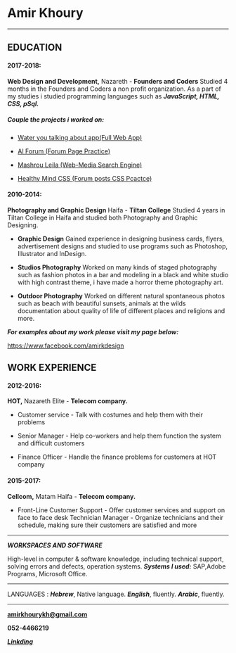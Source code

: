 # Amir Khoury



---

## EDUCATION

#### 2017-2018:

**Web Design and Development,** Nazareth - **Founders and Coders**
Studied 4 months in the Founders and Coders a non profit organization. As a part of my studies i studied programming languages such as **_JavaScript, HTML, CSS, pSql._**

##### Couple the projects i worked on:

+ [Water you talking about app(Full Web App)](https://github.com/FACN3/Water-you-talking-about)

+ [Al Forum (Forum Page Practice)](https://github.com/FACN3/al-forum)

+ [Mashrou Leila (Web-Media Search Engine)](https://github.com/FACN3/mashrou-leila)

+ [Healthy Mind CSS (Forum posts CSS Pcactce)](https://github.com/Amirk390/HeathyMindsCSS)

#### 2010-2014:

**Photography and Graphic Design** Haifa - **Tiltan College** Studied 4 years in Tiltan College in Haifa and studied both Photography and Graphic Designing.

* **Graphic Design**
  Gained experience in designing business cards, flyers, advertisement designs and studied to use programs such as Photoshop, Illustrator and InDesign.

* **Studios Photography**
  Worked on many kinds of staged photography such as fashion photos in a bar and modeling in a black and white studio with high contrast theme, i have made a horror theme photography art.

* **Outdoor Photography**
  Worked on different natural spontaneous photos such as beach with beautiful sunsets, animals at the wilds documentation about quality of life of different places and religions and more.

**_For examples about my work please visit my page below:_**

https://www.facebook.com/amirkdesign

## WORK EXPERIENCE

#### 2012-2016:

**HOT,** Nazareth Elite - **Telecom company.**

* Customer service - Talk with costumes and help them with their problems

- Senior Manager - Help co-workers and help them function the system and difficult customers

* Finance Officer - Handle the finance problems for customers at HOT company

#### 2015-2017:

**Cellcom,** Matam Haifa - **Telecom company.**

* Front-Line Customer Support - Offer customer services and support on face to face desk Technician Manager - Organize technicians and their schedule, making sure their customers are satisfied and more

---

**_WORKSPACES AND SOFTWARE_**

High-level in computer & software knowledge, including technical support, solving errors and defects, operation systems.
**_Systems I used:_** SAP,Adobe Programs, Microsoft Office.

---

LANGUAGES : **_Hebrew_**, Native language. **_English_**, fluently. **_Arabic_**, fluently.

---

**amirkhourykh@gmail.com**

**052-4466219**

**_[Linkding](https://www.linkedin.com/in/amirkhourykh)_**

